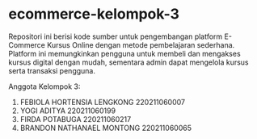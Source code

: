 # ecommerce-kelompok-3
Repositori ini berisi kode sumber untuk pengembangan platform E-Commerce Kursus Online dengan metode pembelajaran sederhana. Platform ini memungkinkan pengguna untuk membeli dan mengakses kursus digital dengan mudah, sementara admin dapat mengelola kursus serta transaksi pengguna.

Anggota Kelompok 3:
1. FEBIOLA HORTENSIA LENGKONG 220211060007
2. YOGI ADITYA 220211060199
3. FIRDA POTABUGA 220211060217
4. BRANDON NATHANAEL MONTONG 220211060065
